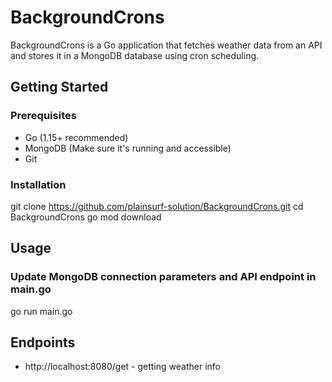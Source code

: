 # BackgroundCrons

BackgroundCrons is a Go application that fetches weather data from an API and stores it in a MongoDB database using cron scheduling.

## Getting Started

### Prerequisites
- Go (1.15+ recommended)
- MongoDB (Make sure it's running and accessible)
- Git

### Installation

git clone https://github.com/plainsurf-solution/BackgroundCrons.git
cd BackgroundCrons
go mod download

## Usage

### Update MongoDB connection parameters and API endpoint in main.go
go run main.go

## Endpoints 
- http://localhost:8080/get - getting weather info
